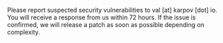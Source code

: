 
Please report suspected security vulnerabilities to val [at] karpov [dot] io.
You will receive a response from us within 72 hours.
If the issue is confirmed, we will release a patch as soon as possible depending on complexity.

